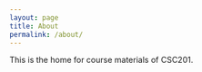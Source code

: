 ```yaml
---
layout: page
title: About
permalink: /about/
---
```


This is the home for course materials of CSC201.
